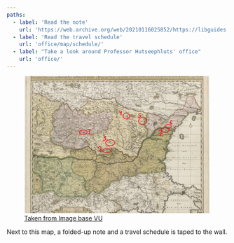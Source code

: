 ```yaml
---
paths:
  - label: 'Read the note'
    url: 'https://web.archive.org/web/20210116025852/https://libguides.vu.nl/rdm/data-protection#s-lg-box-wrapper-15125665'
  - label: 'Read the travel schedule'
    url: 'office/map/schedule/'
  - label: "Take a look around Professor Hutseephluts' office"
    url: 'office/'
---
```


<figure>
    <img src="./map.jpg" alt="">
    <figcaption><a href="http://imagebase.ubvu.vu.nl/getobj.php?ppn=382036441">Taken from Image base VU</a></figcaption>
</figure>

Next to this map, a folded-up note and a travel schedule is taped to the wall.
